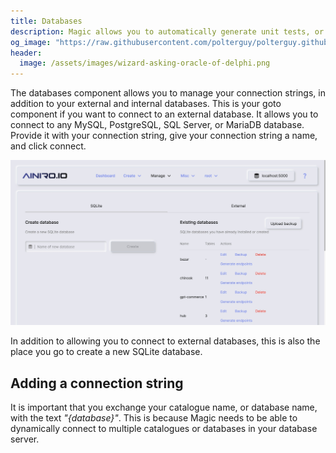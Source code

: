 ```yaml
---
title: Databases
description: Magic allows you to automatically generate unit tests, or integration tests. The assumptions component allows you to automatically run all such tests to sanity check your system's health.
og_image: "https://raw.githubusercontent.com/polterguy/polterguy.github.io/master/images/assumptions.jpg"
header:
  image: /assets/images/wizard-asking-oracle-of-delphi.png
---
```


The databases component allows you to manage your connection strings, in addition to your external
and internal databases. This is your goto component if you want to connect to an external database.
It allows you to connect to any MySQL, PostgreSQL, SQL Server, or MariaDB database. Provide it with
your connection string, give your connection string a name, and click connect.

![Assumptions](https://raw.githubusercontent.com/polterguy/polterguy.github.io/master/images/databases.jpg)

In addition to allowing you to connect to external databases, this is also the place you go to create
a new SQLite database.

## Adding a connection string

It is important that you exchange your catalogue name, or database name, with the text _"{database}"_.
This is because Magic needs to be able to dynamically connect to multiple catalogues or databases
in your database server.
